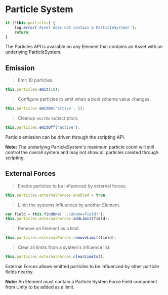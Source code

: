 # Particle System

```javascript
if (!this.particles) {
	log.error('Asset does not contain a ParticleSystem!');
	return;
}
```

The Particles API is available on any Element that contains an Asset with an underlying ParticleSystem.

## Emission

> Emit 10 particles.

```javascript
this.particles.emit(10);
```

> Configure particles to emit when a bool schema value changes.

```javascript
this.particles.emitOn('active', 5);
```

> Cleanup `emitOn` subscription.

```javascript
this.particles.emitOff('active');
```

Particle emission can be driven through the scripting API. 

**Note:** The underlying ParticleSystem's maximum particle count will still control the overall system and may not show all particles created through scripting.

## External Forces

> Enable particles to be influenced by external forces.

```javascript
this.particles.externalForces.enabled = true;
```

> Limit the systems influences by another Element.

```javascript
var field = this.findOne('..(@name=Field)');
this.particles.externalForces.addLimit(field);
```

> Remove an Element as a limit.

```javascript
this.particles.externalForces.removeLimit(field);
```

> Clear all limits from a system's influence list.

```javascript
this.particles.externalForces.clearLimits();
```

External Forces allows emitted particles to be influenced by other particle fields nearby.

**Note:** An Element must contain a Particle System Force Field component from Unity to be added as a limit.

